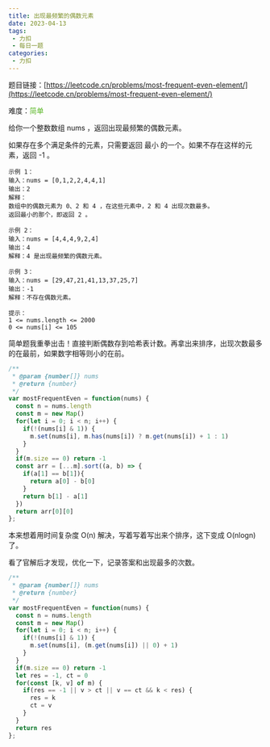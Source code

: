 ```yaml
---
title: 出现最频繁的偶数元素
date: 2023-04-13
tags:
 - 力扣
 - 每日一题
categories: 
 - 力扣
---
```


题目链接：[https://leetcode.cn/problems/most-frequent-even-element/](https://leetcode.cn/problems/most-frequent-even-element/)

难度：<font color="#5AB726">简单</font>

给你一个整数数组 nums ，返回出现最频繁的偶数元素。

如果存在多个满足条件的元素，只需要返回 最小 的一个。如果不存在这样的元素，返回 -1 。

```
示例 1：
输入：nums = [0,1,2,2,4,4,1]
输出：2
解释：
数组中的偶数元素为 0、2 和 4 ，在这些元素中，2 和 4 出现次数最多。
返回最小的那个，即返回 2 。

示例 2：
输入：nums = [4,4,4,9,2,4]
输出：4
解释：4 是出现最频繁的偶数元素。

示例 3：
输入：nums = [29,47,21,41,13,37,25,7]
输出：-1
解释：不存在偶数元素。

提示：
1 <= nums.length <= 2000
0 <= nums[i] <= 105
```

简单题我重拳出击！直接判断偶数存到哈希表计数。再拿出来排序，出现次数最多的在最前，如果数字相等则小的在前。
```js
/**
 * @param {number[]} nums
 * @return {number}
 */
var mostFrequentEven = function(nums) {
  const n = nums.length
  const m = new Map()
  for(let i = 0; i < n; i++) {
    if(!(nums[i] & 1)) {
      m.set(nums[i], m.has(nums[i]) ? m.get(nums[i]) + 1 : 1)
    }
  }
  if(m.size == 0) return -1
  const arr = [...m].sort((a, b) => {
    if(a[1] == b[1]){
      return a[0] - b[0]
    }
    return b[1] - a[1]
  })
  return arr[0][0]
};
```

本来想着用时间复杂度 O(n) 解决，写着写着写出来个排序，这下变成 O(nlogn) 了。

看了官解后才发现，优化一下，记录答案和出现最多的次数。
```js
/**
 * @param {number[]} nums
 * @return {number}
 */
var mostFrequentEven = function(nums) {
  const n = nums.length
  const m = new Map()
  for(let i = 0; i < n; i++) {
    if(!(nums[i] & 1)) {
      m.set(nums[i], (m.get(nums[i]) || 0) + 1)
    }
  }
  if(m.size == 0) return -1
  let res = -1, ct = 0
  for(const [k, v] of m) {
    if(res == -1 || v > ct || v == ct && k < res) {
      res = k
      ct = v
    }
  }
  return res
};
```